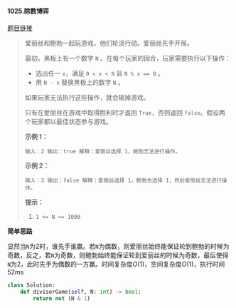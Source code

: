 #### 1025.除数博弈


[题目链接](https://leetcode-cn.com/problems/divisor-game/)


> 爱丽丝和鲍勃一起玩游戏，他们轮流行动。爱丽丝先手开局。
>
> 最初，黑板上有一个数字 `N` 。在每个玩家的回合，玩家需要执行以下操作：
>
> - 选出任一 `x`，满足 `0 < x < N` 且 `N % x == 0` 。
> - 用 `N - x` 替换黑板上的数字 `N` 。
>
> 如果玩家无法执行这些操作，就会输掉游戏。
>
> 只有在爱丽丝在游戏中取得胜利时才返回 `True`，否则返回 `false`。假设两个玩家都以最佳状态参与游戏。
>
>  
>
> 
>
> **示例 1：**
>
> `
> 输入：2
> 输出：true
> 解释：爱丽丝选择 1，鲍勃无法进行操作。
> `
>
> **示例 2：**
>
> `
> 输入：3
> 输出：false
> 解释：爱丽丝选择 1，鲍勃也选择 1，然后爱丽丝无法进行操作。
> `
>
>  
>
> **提示：**
>
> 1. `1 <= N <= 1000`

**简单思路**

显然当`N`为2时，谁先手谁赢。若`N`为偶数，则爱丽丝始终能保证轮到鲍勃的时候为奇数，反之，若`N`为奇数，则鲍勃始终能保证轮到爱丽丝的时候为奇数，最后使得`N`为2，此时先手为偶数的一方赢。时间复杂度$O(1)$，空间复杂度$O(1)$，执行时间52ms

```python
class Solution:
    def divisorGame(self, N: int) -> bool:
        return not (N & 1)
```

